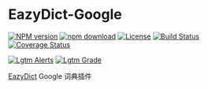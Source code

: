 # EazyDict-Google

[![NPM version][npm-image]][npm-url] 
[![npm download][download-image]][download-url] 
[![License][license-image]][license-url] 
[![Build Status][travis-image]][travis-url] 
[![Coverage Status][coveralls-image]][coveralls-url] 
  
[![Lgtm Alerts][lgtm-alerts-image]][lgtm-alerts-url] 
[![Lgtm Grade][lgtm-grade-image]][lgtm-grade-url]

[EazyDict](https://github.com/keenwon/eazydict) Google 词典插件

[npm-image]: https://img.shields.io/npm/v/eazydict-google.svg?style=flat-square&maxAge=3600
[npm-url]: https://www.npmjs.com/package/eazydict-google
[download-image]: https://img.shields.io/npm/dm/eazydict-google.svg?style=flat-square&maxAge=3600
[download-url]: https://npmjs.org/package/eazydict-google
[license-image]: https://img.shields.io/npm/l/eazydict-google.svg?style=flat-square&maxAge=3600
[license-url]: https://github.com/keenwon/eazydict-google/blob/master/LICENSE
[travis-image]: https://img.shields.io/travis/keenwon/eazydict-google.svg?style=flat-square&maxAge=3600&logo=travis
[travis-url]: https://travis-ci.org/keenwon/eazydict-google
[coveralls-image]: https://img.shields.io/coveralls/keenwon/eazydict-google.svg?style=flat-square&maxAge=3600
[coveralls-url]: https://coveralls.io/github/keenwon/eazydict-google?branch=master
[lgtm-alerts-image]: https://img.shields.io/lgtm/alerts/g/keenwon/eazydict-google.svg?logo=lgtm&logoWidth=18&maxAge=3600&style=flat-square
[lgtm-alerts-url]: https://lgtm.com/projects/g/keenwon/eazydict-google/alerts/
[lgtm-grade-image]: https://img.shields.io/lgtm/grade/javascript/g/keenwon/eazydict-google.svg?logo=lgtm&logoWidth=18&maxAge=3600&style=flat-square
[lgtm-grade-url]: https://lgtm.com/projects/g/keenwon/eazydict-google/context:javascript